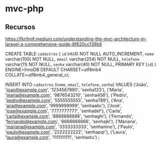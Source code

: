 # mvc-php

## Recursos

https://fkrihnif.medium.com/understanding-the-mvc-architecture-in-laravel-a-comprehensive-guide-8f620cc139b6


CREATE TABLE `cadastros` (
  `id` int(4) NOT NULL AUTO_INCREMENT,
  `nome` varchar(100) NOT NULL,
  `email` varchar(254) NOT NULL,
  `telefone` varchar(11) NOT NULL,
  `senha` varchar(40) NOT NULL,
  PRIMARY KEY (`id`)
) ENGINE=InnoDB DEFAULT CHARSET=utf8mb4 COLLATE=utf8mb4_general_ci;


INSERT INTO `cadastros` (`nome`, `email`, `telefone`, `senha`) VALUES
('João', 'joao@example.com', '1234567890', 'senha123'),
('Maria', 'maria@example.com', '9876543210', 'senha456'),
('Pedro', 'pedro@example.com', '5555555555', 'senha789'),
('Ana', 'ana@example.com', '9999999999', 'senhaabc'),
('José', 'jose@example.com', '7777777777', 'senhadef'),
('Carla', 'carla@example.com', '8888888888', 'senhaghi'),
('Fernando', 'fernando@example.com', '6666666666', 'senhajkl'),
('Mariana', 'mariana@example.com', '3333333333', 'senhamno'),
('Paulo', 'paulo@example.com', '2222222222', 'senhapqr'),
('Laura', 'laura@example.com', '1111111111', 'senhastu')
;
